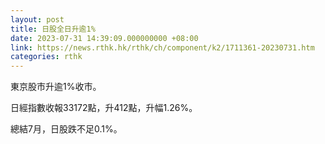 ```yaml
---
layout: post
title: 日股全日升逾1%
date: 2023-07-31 14:39:09.000000000 +08:00
link: https://news.rthk.hk/rthk/ch/component/k2/1711361-20230731.htm
categories: rthk
---
```


東京股市升逾1%收市。

日經指數收報33172點，升412點，升幅1.26%。

總結7月，日股跌不足0.1%。
